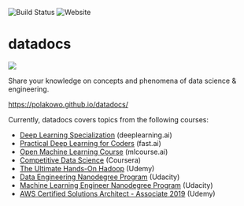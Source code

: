 ![Build Status](https://img.shields.io/travis/polakowo/datadocs/master?style=for-the-badge)
![Website](https://img.shields.io/website/https/polakowo.github.io/datadocs.svg?style=for-the-badge)

# datadocs

<img src="https://github.com/polakowo/datadocs/blob/master/website/static/img/favicon.ico"/>

Share your knowledge on concepts and phenomena of data science & engineering.

https://polakowo.github.io/datadocs/

Currently, datadocs covers topics from the following courses:
- [Deep Learning Specialization](https://www.deeplearning.ai/deep-learning-specialization/) (deeplearning.ai)
- [Practical Deep Learning for Coders](https://course.fast.ai) (fast.ai)
- [Open Machine Learning Course](https://mlcourse.ai) (mlcourse.ai)
- [Competitive Data Science](https://www.coursera.org/learn/competitive-data-science) (Coursera)
- [The Ultimate Hands-On Hadoop](https://www.udemy.com/the-ultimate-hands-on-hadoop-tame-your-big-data/) (Udemy)
- [Data Engineering Nanodegree Program](https://eu.udacity.com/course/data-engineer-nanodegree--nd027) (Udacity)
- [Machine Learning Engineer Nanodegree Program](https://www.udacity.com/course/machine-learning-engineer-nanodegree--nd009t) (Udacity)
- [AWS Certified Solutions Architect - Associate 2019](https://www.udemy.com/course/aws-certified-solutions-architect-associate/) (Udemy)
